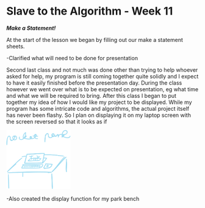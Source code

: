 # Slave to the Algorithm - Week 11

__*Make a Statement!*__

At the start of the lesson we began by filling out our make a statement sheets.

-Clarified what will need to be done for presentation

Second last class and not much was done other than trying to help whoever asked for help, my program is still coming together quite solidly and I expect to have it easily finished before the presentation day. During the class however we went over what is to be expected on presentation, eg what time and what we will be required to bring. After this class I began to put together my idea of how I would like my project to be displayed. While my program has some intricate code and algorithms, the actual project itself has never been flashy. So I plan on displaying it on my laptop screen with the screen reversed so that it looks as if  

<img width="168" height="155" src="https://github.com/Dropboy/Slave-to-the-Algorithm/blob/Journal/Images%20and%20Resources/Week%2011/Exhibition%20display.png">



-Also created the display function for my park bench
